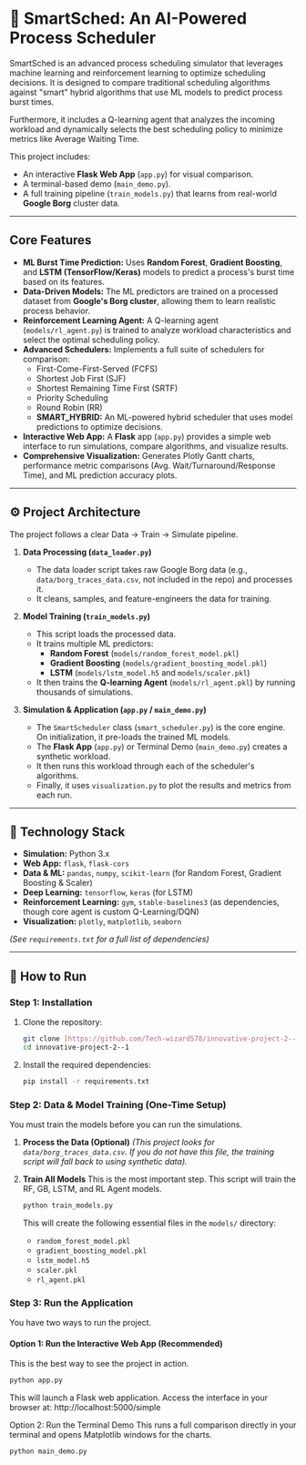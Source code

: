 # 🚀 SmartSched: An AI-Powered Process Scheduler

SmartSched is an advanced process scheduling simulator that leverages machine learning and reinforcement learning to optimize scheduling decisions. It is designed to compare traditional scheduling algorithms against "smart" hybrid algorithms that use ML models to predict process burst times.

Furthermore, it includes a Q-learning agent that analyzes the incoming workload and dynamically selects the best scheduling policy to minimize metrics like Average Waiting Time.

This project includes:
* An interactive **Flask Web App** (`app.py`) for visual comparison.
* A terminal-based demo (`main_demo.py`).
* A full training pipeline (`train_models.py`) that learns from real-world **Google Borg** cluster data.

---

## Core Features

* **ML Burst Time Prediction:** Uses **Random Forest**, **Gradient Boosting**, and **LSTM (TensorFlow/Keras)** models to predict a process's burst time based on its features.
* **Data-Driven Models:** The ML predictors are trained on a processed dataset from **Google's Borg cluster**, allowing them to learn realistic process behavior.
* **Reinforcement Learning Agent:** A Q-learning agent (`models/rl_agent.py`) is trained to analyze workload characteristics and select the optimal scheduling policy.
* **Advanced Schedulers:** Implements a full suite of schedulers for comparison:
    * First-Come-First-Served (FCFS)
    * Shortest Job First (SJF)
    * Shortest Remaining Time First (SRTF)
    * Priority Scheduling
    * Round Robin (RR)
    * **SMART\_HYBRID:** An ML-powered hybrid scheduler that uses model predictions to optimize decisions.
* **Interactive Web App:** A **Flask** app (`app.py`) provides a simple web interface to run simulations, compare algorithms, and visualize results.
* **Comprehensive Visualization:** Generates Plotly Gantt charts, performance metric comparisons (Avg. Wait/Turnaround/Response Time), and ML prediction accuracy plots.

---

## ⚙️ Project Architecture

The project follows a clear Data -> Train -> Simulate pipeline.

1.  **Data Processing (`data_loader.py`)**
    * The data loader script takes raw Google Borg data (e.g., `data/borg_traces_data.csv`, not included in the repo) and processes it.
    * It cleans, samples, and feature-engineers the data for training.

2.  **Model Training (`train_models.py`)**
    * This script loads the processed data.
    * It trains multiple ML predictors:
        * **Random Forest** (`models/random_forest_model.pkl`)
        * **Gradient Boosting** (`models/gradient_boosting_model.pkl`)
        * **LSTM** (`models/lstm_model.h5` and `models/scaler.pkl`)
    * It then trains the **Q-learning Agent** (`models/rl_agent.pkl`) by running thousands of simulations.

3.  **Simulation & Application (`app.py` / `main_demo.py`)**
    * The `SmartScheduler` class (`smart_scheduler.py`) is the core engine. On initialization, it pre-loads the trained ML models.
    * The **Flask App** (`app.py`) or Terminal Demo (`main_demo.py`) creates a synthetic workload.
    * It then runs this workload through each of the scheduler's algorithms.
    * Finally, it uses `visualization.py` to plot the results and metrics from each run.

---

## 🔧 Technology Stack

* **Simulation:** Python 3.x
* **Web App:** `flask`, `flask-cors`
* **Data & ML:** `pandas`, `numpy`, `scikit-learn` (for Random Forest, Gradient Boosting & Scaler)
* **Deep Learning:** `tensorflow`, `keras` (for LSTM)
* **Reinforcement Learning:** `gym`, `stable-baselines3` (as dependencies, though core agent is custom Q-Learning/DQN)
* **Visualization:** `plotly`, `matplotlib`, `seaborn`

*(See `requirements.txt` for a full list of dependencies)*

---

## 🚀 How to Run

### Step 1: Installation

1.  Clone the repository:
    ```bash
    git clone [https://github.com/Tech-wizard578/innovative-project-2--1.git](https://github.com/Tech-wizard578/innovative-project-2--1.git)
    cd innovative-project-2--1
    ```

2.  Install the required dependencies:
    ```bash
    pip install -r requirements.txt
    ```

### Step 2: Data & Model Training (One-Time Setup)

You must train the models before you can run the simulations.

1.  **Process the Data (Optional)**
    *(This project looks for `data/borg_traces_data.csv`. If you do not have this file, the training script will fall back to using synthetic data).*

2.  **Train All Models**
    This is the most important step. This script will train the RF, GB, LSTM, and RL Agent models.
    ```bash
    python train_models.py
    ```
    This will create the following essential files in the `models/` directory:
    * `random_forest_model.pkl`
    * `gradient_boosting_model.pkl`
    * `lstm_model.h5`
    * `scaler.pkl`
    * `rl_agent.pkl`

### Step 3: Run the Application

You have two ways to run the project.

#### Option 1: Run the Interactive Web App (Recommended)

This is the best way to see the project in action.

```bash
python app.py

```

This will launch a Flask web application. Access the interface in your browser at: http://localhost:5000/simple

Option 2: Run the Terminal Demo
This runs a full comparison directly in your terminal and opens Matplotlib windows for the charts.

```bash
python main_demo.py